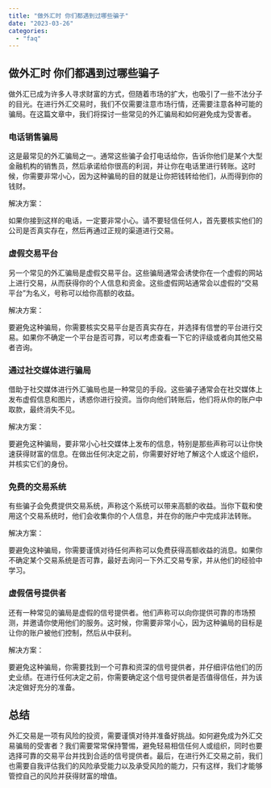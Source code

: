 ```yaml
---
title: "做外汇时 你们都遇到过哪些骗子"
date: "2023-03-26"
categories: 
  - "faq"
---
```


## 做外汇时 你们都遇到过哪些骗子

做外汇已成为许多人寻求财富的方式，但随着市场的扩大，也吸引了一些不法分子的目光。在进行外汇交易时，我们不仅需要注意市场行情，还需要注意各种可能的骗局。在这篇文章中，我们将探讨一些常见的外汇骗局和如何避免成为受害者。

### 电话销售骗局

这是最常见的外汇骗局之一。通常这些骗子会打电话给你，告诉你他们是某个大型金融机构的销售员，然后承诺给你很高的利润，并让你在电话里进行转账。这时候，你需要非常小心，因为这种骗局的目的就是让你把钱转给他们，从而得到你的钱财。

解决方案：

如果你接到这样的电话，一定要非常小心。请不要轻信任何人，首先要核实他们的公司是否真实存在，然后再通过正规的渠道进行交易。

### 虚假交易平台

另一个常见的外汇骗局是虚假交易平台。这些骗局通常会诱使你在一个虚假的网站上进行交易，从而获得你的个人信息和资金。这些虚假网站通常会以虚假的“交易平台”为名义，号称可以给你高额的收益。

解决方案：

要避免这种骗局，你需要核实交易平台是否真实存在，并选择有信誉的平台进行交易。如果你不确定一个平台是否可靠，可以考虑查看一下它的评级或者向其他交易者咨询。

### 通过社交媒体进行骗局

借助于社交媒体进行外汇骗局也是一种常见的手段。这些骗子通常会在社交媒体上发布虚假信息和图片，诱惑你进行投资。当你向他们转账后，他们将从你的账户中取款，最终消失不见。

解决方案：

要避免这种骗局，要非常小心社交媒体上发布的信息，特别是那些声称可以让你快速获得财富的信息。在做出任何决定之前，你需要好好地了解这个人或这个组织，并核实它们的身份。

### 免费的交易系统

有些骗子会免费提供交易系统，声称这个系统可以带来高额的收益。当你下载和使用这个交易系统时，他们会收集你的个人信息，并在你的账户中完成非法转账。

解决方案：

要避免这种骗局，你需要谨慎对待任何声称可以免费获得高额收益的消息。如果你不确定某个交易系统是否可靠，最好去询问一下外汇交易专家，并从他们的经验中学习。

### 虚假信号提供者

还有一种常见的骗局是虚假的信号提供者。他们声称可以向你提供可靠的市场预测，并邀请你使用他们的服务。这时候，你需要非常小心，因为这种骗局的目标是让你的账户被他们控制，然后从中获利。

解决方案：

要避免这种骗局，你需要找到一个可靠和资深的信号提供者，并仔细评估他们的历史业绩。在进行任何决定之前，你需要确定这个信号提供者是否值得信任，并为该决定做好充分的准备。

## 总结

外汇交易是一项有风险的投资，需要谨慎对待并准备好挑战。如何避免成为外汇交易骗局的受害者？我们需要常常保持警惕，避免轻易相信任何人或组织，同时也要选择可靠的交易平台并找到合适的信号提供者。最后，在进行外汇交易之前，我们也需要自我评估我们的风险承受能力以及承受风险的能力，只有这样，我们才能够管控自己的风险并获得财富的增值。
